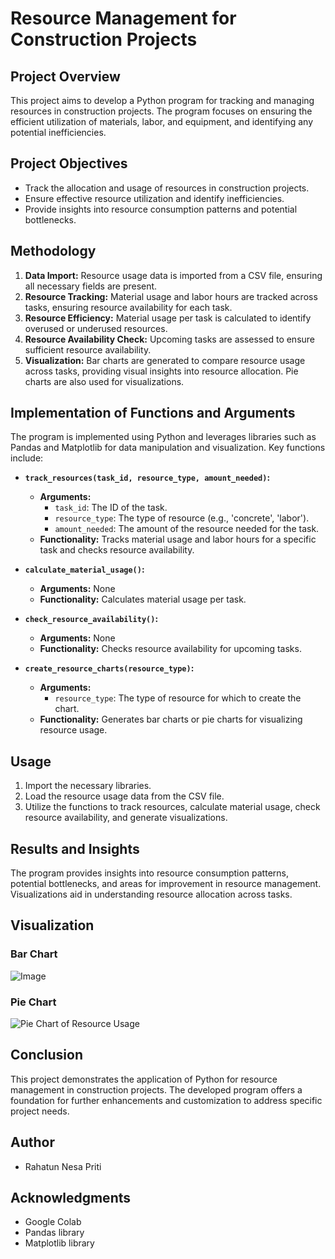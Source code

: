 # Resource Management for Construction Projects

## Project Overview

This project aims to develop a Python program for tracking and managing resources in construction projects. The program focuses on ensuring the efficient utilization of materials, labor, and equipment, and identifying any potential inefficiencies.

## Project Objectives

* Track the allocation and usage of resources in construction projects.
* Ensure effective resource utilization and identify inefficiencies.
* Provide insights into resource consumption patterns and potential bottlenecks.

## Methodology

1.  **Data Import:** Resource usage data is imported from a CSV file, ensuring all necessary fields are present.
2.  **Resource Tracking:** Material usage and labor hours are tracked across tasks, ensuring resource availability for each task.
3.  **Resource Efficiency:** Material usage per task is calculated to identify overused or underused resources.
4.  **Resource Availability Check:** Upcoming tasks are assessed to ensure sufficient resource availability.
5.  **Visualization:** Bar charts are generated to compare resource usage across tasks, providing visual insights into resource allocation. Pie charts are also used for  visualizations.


## Implementation of Functions and Arguments

The program is implemented using Python and leverages libraries such as Pandas and Matplotlib for data manipulation and visualization. Key functions include:

*   **`track_resources(task_id, resource_type, amount_needed)`:**

    *   **Arguments:**
        *   `task_id`: The ID of the task.
        *   `resource_type`: The type of resource (e.g., 'concrete', 'labor').
        *   `amount_needed`: The amount of the resource needed for the task.
    *   **Functionality:** Tracks material usage and labor hours for a specific task and checks resource availability.
*   **`calculate_material_usage()`:**

    *   **Arguments:** None
    *   **Functionality:** Calculates material usage per task.
*   **`check_resource_availability()`:**

    *   **Arguments:** None
    *   **Functionality:** Checks resource availability for upcoming tasks.
*   **`create_resource_charts(resource_type)`:**

    *   **Arguments:**
        *   `resource_type`: The type of resource for which to create the chart.
    *   **Functionality:** Generates bar charts or pie charts for visualizing resource usage.

## Usage

1.  Import the necessary libraries.
2.  Load the resource usage data from the CSV file.
3.  Utilize the functions to track resources, calculate material usage, check resource availability, and generate visualizations.

## Results and Insights

The program provides insights into resource consumption patterns, potential bottlenecks, and areas for improvement in resource management. Visualizations aid in understanding resource allocation across tasks.

## Visualization

### Bar Chart

![Image](https://github.com/user-attachments/assets/1d8e5366-49f1-45b2-a2c0-9d48aa125626)

### Pie Chart

![Pie Chart of Resource Usage](pie_chart.png)


## Conclusion

This project demonstrates the application of Python for resource management in construction projects. The developed program offers a foundation for further enhancements and customization to address specific project needs.

## Author

*   Rahatun Nesa Priti

## Acknowledgments

*   Google Colab
*   Pandas library
*   Matplotlib library
